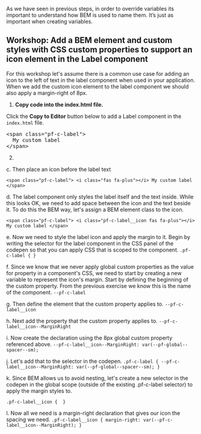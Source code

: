 As we have seen in previous steps, in order to override variables its important to understand how BEM is used to name them. It’s just as important when creating variables.

## Workshop: Add a BEM element and custom styles with CSS custom properties to support an icon element in the Label component

For this workshop let's assume there is a common use case for adding an icon to the left of text in the label component when used in your application. When we add the custom icon element to the label component we should also apply a margin-right of 8px.

1) <strong>Copy code into the index.html file.</strong>

Click the <strong>Copy to Editor</strong> button below to add a Label component in the `index.html` file.

<pre class="file" data-filename="index.html" data-target="replace">
&lt;span class=&quot;pf-c-label&quot;&gt;
  My custom label
&lt;/span&gt;
</pre>

2) 
c. Then place an icon before the label text

`<span class="pf-c-label">
  <i class="fas fa-plus"></i>
  My custom label
</span>`

d. The label component only styles the label itself and the text inside. While this looks OK, we need to add space between the icon and the text beside it. To do this the BEM way, let's assign a BEM element class to the icon.

`<span class="pf-c-label">
  <i class="pf-c-label__icon fas fa-plus"></i>
  My custom label
</span>`

e. Now we need to style the label icon and apply the margin to it. Begin by writing the selector for the label component in the CSS panel of the codepen so that you can apply CSS that is scoped to the component.
`.pf-c-label {
}`

f. Since we know that we never apply global custom properties as the value for property in a component's CSS, we need to start by creating a new variable to represent the icon's margin. Start by defining the beginning of the custom property. From the previous exercise we know this is the name of the component.
`--pf-c-label`

g. Then define the element that the custom property applies to.
`--pf-c-label__icon`

h. Next add the property that the custom property applies to.
`--pf-c-label__icon--MarginRight`

i. Now create the declaration using the 8px global custom property referenced above.
`--pf-c-label__icon--MarginRight: var(--pf-global--spacer--sm);`

j. Let's add that to the selector in the codepen.
`.pf-c-label {
--pf-c-label__icon--MarginRight: var(--pf-global--spacer--sm);
}`

k. Since BEM allows us to avoid nesting, let's create a new selector in the codepen in the global scope (outside of the existing .pf-c-label selector) to apply the margin styles to.

`.pf-c-label__icon { 
}`

l. Now all we need is a margin-right declaration that gives our icon the spacing we need.
`.pf-c-label__icon {
  margin-right: var(--pf-c-label__icon--MarginRight);
}`

